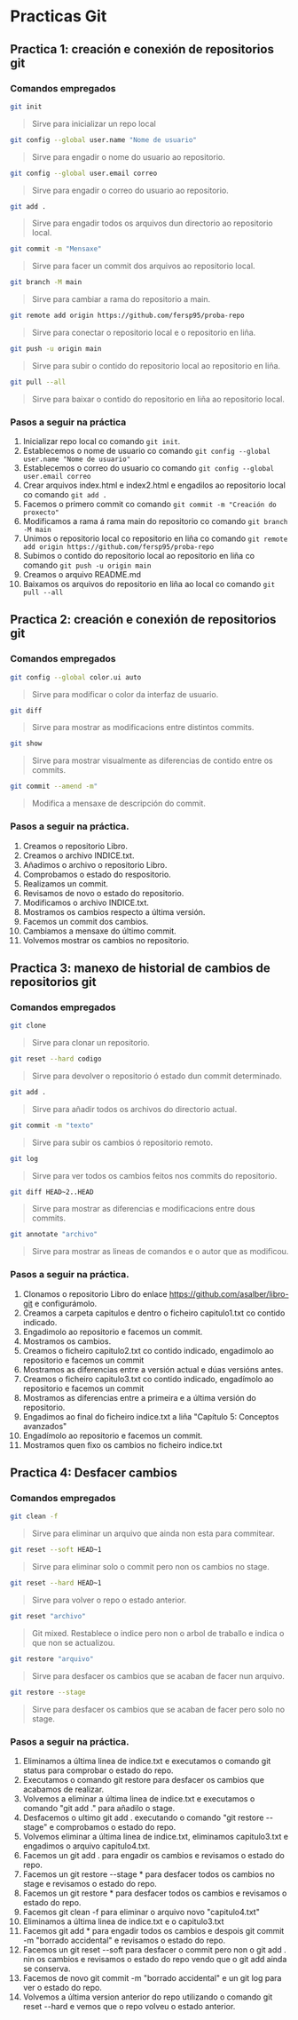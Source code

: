 # Practicas Git


## Practica 1: creación e conexión de repositorios git


### Comandos empregados

```bash
git init
```
> Sirve para inicializar un repo local

```bash
git config --global user.name "Nome de usuario"
```
> Sirve para engadir o nome do usuario ao repositorio.

```bash
git config --global user.email correo
```
> Sirve para engadir o correo do usuario ao repositorio.

```bash
git add .
```
> Sirve para engadir todos os arquivos dun directorio ao repositorio local.

```bash
git commit -m "Mensaxe"
```
> Sirve para facer un commit dos arquivos ao repositorio local.

```bash
git branch -M main
```
> Sirve para cambiar a rama do repositorio a main.

```bash
git remote add origin https://github.com/fersp95/proba-repo
```
> Sirve para conectar o repositorio local e o repositorio en liña.

```bash
git push -u origin main
```
> Sirve para subir o contido do repositorio local ao repositorio en liña.

```bash
git pull --all
```
> Sirve para baixar o contido do repositorio en liña ao repositorio local.

### Pasos a seguir na práctica

1. Inicializar repo local co comando `git init`.
2. Establecemos o nome de usuario co comando `git config --global user.name "Nome de usuario"`
3. Establecemos o correo do usuario co comando `git config --global user.email correo`
4. Crear arquivos index.html e index2.html e engadilos ao repositorio local co comando `git add .`
5. Facemos o primero commit co comando `git commit -m "Creación do proxecto"`
6. Modificamos a rama á rama main do repositorio co comando `git branch -M main`
7. Unimos o repositorio local co repositorio en liña co comando `git remote add origin https://github.com/fersp95/proba-repo`
8. Subimos o contido do repositorio local ao repositorio en liña co comando `git push -u origin main`
9. Creamos o arquivo README.md
10. Baixamos os arquivos do repositorio en liña ao local co comando `git pull --all`

## Practica 2: creación e conexión de repositorios git

### Comandos empregados

```bash 
git config --global color.ui auto
```
> Sirve para modificar o color da interfaz de usuario.

```bash 
git diff
```
> Sirve para mostrar as modificacions entre distintos commits.

``` bash 
git show
```
> Sirve para mostrar visualmente as diferencias de contido entre os commits.

``` bash 
git commit --amend -m"
```
> Modifica a mensaxe de descripción do commit.

### Pasos a seguir na práctica.
1. Creamos o repositorio Libro.
2. Creamos o archivo INDICE.txt.
3. Añadimos o archivo o repositorio Libro.
4. Comprobamos o estado do respositorio.
5. Realizamos un commit.
6. Revisamos de novo o estado do repositorio.
7. Modificamos o archivo INDICE.txt.
8. Mostramos os cambios respecto a última versión.
9. Facemos un commit dos cambios.
10. Cambiamos a mensaxe do último commit.
11. Volvemos mostrar os cambios no repositorio.

## Practica 3: manexo de historial de cambios de repositorios git

### Comandos empregados

```bash 
git clone
```
> Sirve para clonar un repositorio.

```bash 
git reset --hard codigo
```
> Sirve para devolver o repositorio ó estado dun commit determinado.

``` bash 
git add .
```
> Sirve para añadir todos os archivos do directorio actual.

``` bash 
git commit -m "texto"
```
> Sirve para subir os cambios ó repositorio remoto.

``` bash 
git log
```
> Sirve para ver todos os cambios feitos nos commits do repositorio.

``` bash 
git diff HEAD~2..HEAD
```
> Sirve para mostrar as diferencias e modificacions entre dous commits.

``` bash 
git annotate "archivo"
```
> Sirve para mostrar as lineas de comandos e o autor que as modificou.

### Pasos a seguir na práctica.

1. Clonamos o repositorio Libro do enlace https://github.com/asalber/libro-git e configurámolo.
2. Creamos a carpeta capitulos e dentro o ficheiro capitulo1.txt co contido indicado.
3. Engadimolo ao repositorio e facemos un commit.
4. Mostramos os cambios.
5. Creamos o ficheiro capitulo2.txt co contido indicado, engadimolo ao repositorio e facemos un commit
6. Mostramos as diferencias entre a versión actual e dúas versións antes.
7. Creamos o ficheiro capitulo3.txt co contido indicado, engadímolo ao repositorio e facemos un commit
8. Mostramos as diferencias entre a primeira e a última versión do repositorio.
9. Engadimos ao final do ficheiro indice.txt a liña "Capítulo 5: Conceptos avanzados"
10. Engadímolo ao repositorio e facemos un commit.
11. Mostramos quen fixo os cambios no ficheiro indice.txt

## Practica 4: Desfacer cambios

### Comandos empregados

``` bash 
git clean -f
```
> Sirve para eliminar un arquivo que ainda non esta para commitear.

``` bash 
git reset --soft HEAD~1
```
> Sirve para eliminar solo o commit pero non os cambios no stage.

``` bash 
git reset --hard HEAD~1
```
> Sirve para volver o repo o estado anterior.

```bash 
git reset "archivo"
```
> Git mixed. Restablece o indice pero non o arbol de traballo e indica o que non se actualizou.

``` bash 
git restore "arquivo"
```
> Sirve para desfacer os cambios que se acaban de facer nun arquivo.

``` bash
git restore --stage
```
> Sirve para desfacer os cambios que se acaban de facer pero solo no stage.

### Pasos a seguir na práctica.

1. Eliminamos a última linea de indice.txt e executamos o comando git status para comprobar o estado do repo.
2. Executamos o comando git restore para desfacer os cambios que acabamos de realizar. 
3. Volvemos a eliminar a última linea de indice.txt e executamos o comando "git add ." para añadilo o stage.
4. Desfacemos o ultimo git add . executando o comando "git restore --stage" e comprobamos o estado do repo.
5. Volvemos eliminar a última linea de indice.txt, eliminamos capitulo3.txt e engadimos o arquivo capitulo4.txt.
6. Facemos un git add . para engadir os cambios e revisamos o estado do repo.
7. Facemos un git restore --stage * para desfacer todos os cambios no stage e revisamos o estado do repo.
8. Facemos un git restore * para desfacer todos os cambios e revisamos o estado do repo.
9. Facemos git clean -f para eliminar o arquivo novo "capitulo4.txt" 
10. Eliminamos a última linea de indice.txt e o capitulo3.txt
11. Facemos git add * para engadir todos os cambios e despois git commit -m "borrado accidental" e revisamos o estado do repo.
12. Facemos un git reset --soft para desfacer o commit pero non o git add . nin os cambios e revisamos o estado do repo vendo que o git add ainda se conserva.
13. Facemos de novo git commit -m "borrado accidental" e un git log para ver o estado do repo.
14. Volvemos a última version anterior do repo utilizando o comando git reset --hard e vemos que o repo volveu o estado anterior.
